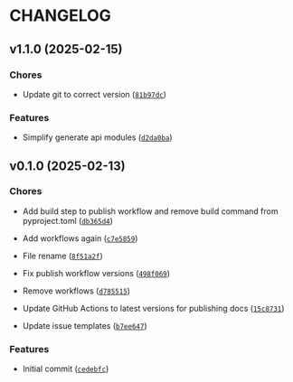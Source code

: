# CHANGELOG


## v1.1.0 (2025-02-15)

### Chores

- Update git to correct version
  ([`81b97dc`](https://github.com/KiraLT/lunatone-dali2-iot/commit/81b97dc1c3429f9e83ccbb0021b577e062d6c46b))

### Features

- Simplify generate api modules
  ([`d2da0ba`](https://github.com/KiraLT/lunatone-dali2-iot/commit/d2da0ba6759eac2eedb486f8ed789e2c84a23667))


## v0.1.0 (2025-02-13)

### Chores

- Add build step to publish workflow and remove build command from pyproject.toml
  ([`db365d4`](https://github.com/KiraLT/lunatone-dali2-iot/commit/db365d4d8976f4e2fba5021c463ed18d28706c69))

- Add workflows again
  ([`c7e5859`](https://github.com/KiraLT/lunatone-dali2-iot/commit/c7e5859378b63c365add7377f5cd05ebe9dd7c26))

- File rename
  ([`8f51a2f`](https://github.com/KiraLT/lunatone-dali2-iot/commit/8f51a2fda3e11d629d90a4fcc45fd27735ca8cf5))

- Fix publish workflow versions
  ([`498f069`](https://github.com/KiraLT/lunatone-dali2-iot/commit/498f0694bf4383fd356969b75f1006132adcff83))

- Remove workflows
  ([`d785515`](https://github.com/KiraLT/lunatone-dali2-iot/commit/d785515d2fc2f2003c6e52f3308ba6ababf34dc4))

- Update GitHub Actions to latest versions for publishing docs
  ([`15c8731`](https://github.com/KiraLT/lunatone-dali2-iot/commit/15c873191eeb693e279aae2b8c84a19ee73fe472))

- Update issue templates
  ([`b7ee647`](https://github.com/KiraLT/lunatone-dali2-iot/commit/b7ee64725c647d7eacc2d250925d037a2eb2caea))

### Features

- Initial commit
  ([`cedebfc`](https://github.com/KiraLT/lunatone-dali2-iot/commit/cedebfcab52276f841b44aa99b61e4664deba7df))
